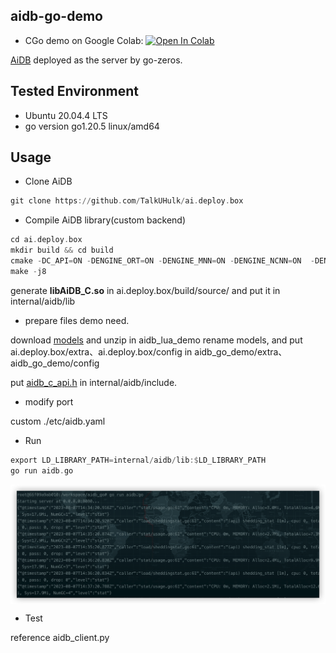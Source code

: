 ## aidb-go-demo

* CGo demo on Google Colab: [![Open In Colab](https://colab.research.google.com/assets/colab-badge.svg)](https://colab.research.google.com/drive/15DTMnueAv2Y3UMk7lhXMMN_VVUCBA0qh?usp=drive_link)


[AiDB](https://github.com/TalkUHulk/ai.deploy.box) deployed as the server by go-zeros.

## Tested Environment

* Ubuntu 20.04.4 LTS
* go version go1.20.5 linux/amd64


## Usage

* Clone AiDB
```asm
git clone https://github.com/TalkUHulk/ai.deploy.box
```

* Compile AiDB library(custom backend)

```asm
cd ai.deploy.box
mkdir build && cd build
cmake -DC_API=ON -DENGINE_ORT=ON -DENGINE_MNN=ON -DENGINE_NCNN=ON  -DENGINE_TNN=OFF -DENGINE_OPV=OFF -DENGINE_PPLite=OFF -DENGINE_NCNN_WASM=OFF -DBUILD_SAMPLE=OFF ../
make -j8
```
generate **libAiDB_C.so** in ai.deploy.box/build/source/ and put it in internal/aidb/lib

* prepare files demo need.

download [models](https://github.com/TalkUHulk/ai.deploy.box/releases/download/1.0.0/models-lite.zip) and unzip in aidb_lua_demo rename models, and put ai.deploy.box/extra、ai.deploy.box/config in aidb_go_demo/extra、 aidb_go_demo/config

put [aidb_c_api.h](https://github.com/TalkUHulk/ai.deploy.box/blob/main/source/c_api/aidb_c_api.h) in internal/aidb/include.


* modify port

custom ./etc/aidb.yaml

* Run

```asm
export LD_LIBRARY_PATH=internal/aidb/lib:$LD_LIBRARY_PATH
go run aidb.go
```

<p align="center">
 <img src="./doc/run.png" align="middle"/>
<p align="center">

* Test

reference aidb_client.py




